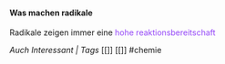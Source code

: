 #### Was machen radikale
Radikale zeigen immer eine <span style="color:#9446f8">hohe reaktionsbereitschaft</span> 


*Auch Interessant | Tags*
[[]] [[]]
#chemie